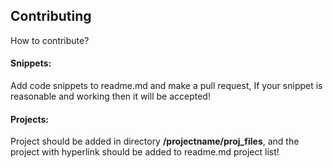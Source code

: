 
## Contributing

How to contribute?
#### Snippets:
Add code snippets to readme.md and make a pull request, If your snippet is reasonable and working then it will be accepted!

#### Projects:
Project should be added in directory **/projectname/proj_files**, and the project with hyperlink should be added to readme.md project list!
